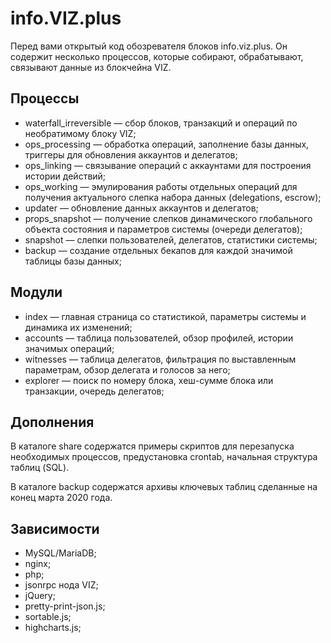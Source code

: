 # info.VIZ.plus

Перед вами открытый код обозревателя блоков info.viz.plus. Он содержит несколько процессов, которые собирают, обрабатывают, связывают данные из блокчейна VIZ.

## Процессы

- waterfall_irreversible — сбор блоков, транзакций и операций по необратимому блоку VIZ;
- ops_processing — обработка операций, заполнение базы данных, триггеры для обновления аккаунтов и делегатов;
- ops_linking — связывание операций с аккаунтами для построения истории действий;
- ops_working — эмулирования работы отдельных операций для получения актуального слепка набора данных (delegations, escrow);
- updater — обновление данных аккаунтов и делегатов;
- props_snapshot — получение слепков динамического глобального объекта состояния и параметров системы (очереди делегатов);
- snapshot — слепки пользователей, делегатов, статистики системы;
- backup — создание отдельных бекапов для каждой значимой таблицы базы данных;

## Модули

- index — главная страница со статистикой, параметры системы и динамика их изменений;
- accounts — таблица пользователей, обзор профилей, истории значимых операций;
- witnesses — таблица делегатов, фильтрация по выставленным параметрам, обзор делегата и голосов за него;
- explorer — поиск по номеру блока, хеш-сумме блока или транзакции, очередь делегатов;

## Дополнения

В каталоге share содержатся примеры скриптов для перезапуска необходимых процессов, предустановка crontab, начальная структура таблиц (SQL).

В каталоге backup содержатся архивы ключевых таблиц сделанные на конец марта 2020 года.

## Зависимости

- MySQL/MariaDB;
- nginx;
- php;
- jsonrpc нода VIZ;
- jQuery;
- pretty-print-json.js;
- sortable.js;
- highcharts.js;